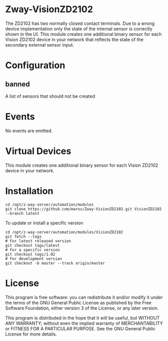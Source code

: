 # Zway-VisionZD2102

The ZD2102 has two normally closed contact terminals. Due to a wrong device
implementation only the state of the internal sensor is correctly shown in 
the UI. This module creates one additional binary sensor for each Vision 
ZD2102 device in your network that reflects the state of the secondary 
external sensor input.

# Configuration

## banned

A list of sensors that should not be created

# Events

No events are emitted.

# Virtual Devices

This module creates one additional binary sensor for each Vision ZD2102
device in your network.

# Installation

```shell
cd /opt/z-way-server/automation/modules
git clone https://github.com/maros/Zway-VisionZD2102.git VisionZD2102 --branch latest
```

To update or install a specific version
```shell
cd /opt/z-way-server/automation/modules/VisionZD2102
git fetch --tags
# For latest released version
git checkout tags/latest
# For a specific version
git checkout tags/1.02
# For development version
git checkout -b master --track origin/master
```

# License

This program is free software: you can redistribute it and/or modify
it under the terms of the GNU General Public License as published by
the Free Software Foundation, either version 3 of the License, or any 
later version.

This program is distributed in the hope that it will be useful,
but WITHOUT ANY WARRANTY; without even the implied warranty of
MERCHANTABILITY or FITNESS FOR A PARTICULAR PURPOSE. See the
GNU General Public License for more details.
